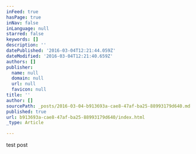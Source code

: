 ```yaml
---
inFeed: true
hasPage: true
inNav: false
inLanguage: null
starred: false
keywords: []
description: ''
datePublished: '2016-03-04T12:21:44.059Z'
dateModified: '2016-03-04T12:21:40.659Z'
authors: []
publisher:
  name: null
  domain: null
  url: null
  favicon: null
title: ''
author: []
sourcePath: _posts/2016-03-04-b913693a-cae8-47af-ba25-88993179d640.md
published: true
url: b913693a-cae8-47af-ba25-88993179d640/index.html
_type: Article

---
```

test post